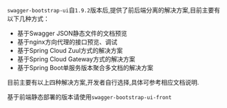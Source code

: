 `swagger-bootstrap-ui`自`1.9.2`版本后,提供了前后端分离的解决方案,目前主要有以下几种方式：

- 基于Swagger JSON静态文件的文档预览
- 基于nginx方向代理的接口预览、调试
- 基于Spring Cloud Zuul方式的解决方案
- 基于Spring Cloud Gateway方式的解决方案
- 基于Spring Boot单服务版本聚合多文档的解决方案

目前主要有以上四种解决方案,开发者自行选择,具体可参考相应文档说明.

基于前端静态部署的版本请使用`swagger-bootstrap-ui-front`

